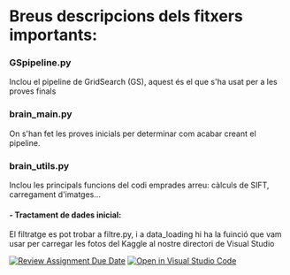 # Breus descripcions dels fitxers importants:
### GSpipeline.py
Inclou el pipeline de GridSearch (GS), aquest és el que s'ha usat per a les proves finals
### brain_main.py
On s'han fet les proves inicials per determinar com acabar creant el pipeline.
### brain_utils.py
Inclou les principals funcions del codi emprades arreu: càlculs de SIFT, carregament d'imatges...

#### - Tractament de dades inicial:
El filtratge es pot trobar a filtre.py, i a data_loading hi ha la fuinció que vam usar per carregar les fotos del Kaggle al nostre directori de Visual Studio

[![Review Assignment Due Date](https://classroom.github.com/assets/deadline-readme-button-22041afd0340ce965d47ae6ef1cefeee28c7c493a6346c4f15d667ab976d596c.svg)](https://classroom.github.com/a/USx538Ll)
[![Open in Visual Studio Code](https://classroom.github.com/assets/open-in-vscode-2e0aaae1b6195c2367325f4f02e2d04e9abb55f0b24a779b69b11b9e10269abc.svg)](https://classroom.github.com/online_ide?assignment_repo_id=17282063&assignment_repo_type=AssignmentRepo)
